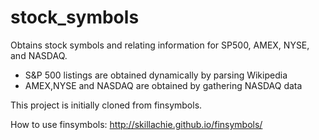 # stock_symbols

Obtains stock symbols and relating information for SP500, AMEX, NYSE, and NASDAQ.

 * S&P 500 listings are obtained dynamically by parsing Wikipedia
 * AMEX,NYSE and NASDAQ are obtained by gathering NASDAQ data

This project is initially cloned from finsymbols.

How to use finsymbols: http://skillachie.github.io/finsymbols/


